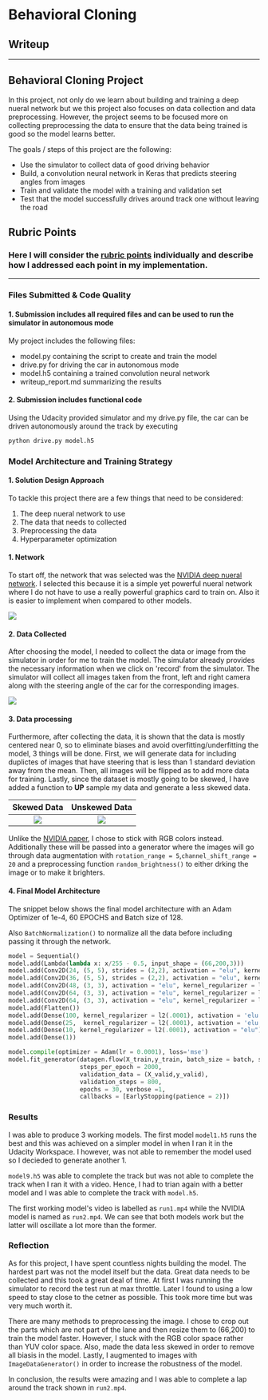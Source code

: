 # **Behavioral Cloning** 

## Writeup

---

## Behavioral Cloning Project

In this project, not only do we learn about building and training a deep nueral network but we this project also focuses on data collection and data preprocessing.  However, the project seems to be focused more on collecting preprocessing the data to ensure that the data being trained is good so the model learns better.

The goals / steps of this project are the following:
* Use the simulator to collect data of good driving behavior
* Build, a convolution neural network in Keras that predicts steering angles from images
* Train and validate the model with a training and validation set
* Test that the model successfully drives around track one without leaving the road  

## Rubric Points
### Here I will consider the [rubric points](https://review.udacity.com/#!/rubrics/432/view) individually and describe how I addressed each point in my implementation.  

---
### Files Submitted & Code Quality

#### 1. Submission includes all required files and can be used to run the simulator in autonomous mode

My project includes the following files:
* model.py containing the script to create and train the model
* drive.py for driving the car in autonomous mode
* model.h5 containing a trained convolution neural network 
* writeup_report.md summarizing the results

#### 2. Submission includes functional code
Using the Udacity provided simulator and my drive.py file, the car can be driven autonomously around the track by executing 
```sh
python drive.py model.h5
```

### Model Architecture and Training Strategy

#### 1. Solution Design Approach

To tackle this project there are a few things that need to be considered:

1. The deep nueral network to use
2. The data that needs to collected
3. Preprocessing the data
4. Hyperparameter optimization

#### 1. Network

To start off, the network that was selected was the [NVIDIA deep nueral network](https://developer.nvidia.com/blog/deep-learning-self-driving-cars/).  I selected this because it is a simple yet powerful nueral network where I do not have to use a really powerful graphics card to train on.  Also it is easier to implement when compared to other models.

![](readme_files/model.png)


#### 2. Data Collected  

After choosing the model, I needed to collect the data or image from the simulator in order for me to train the model.  The simulator already provides the necessary information when we click on 'record' from the simulator.  The simulator will collect all images taken from the front, left and right camera along with the steering angle of the car for the corresponding images.

![](readme_files/sim1.PNG)

#### 3. Data processing

Furthermore, after collecting the data, it is shown that the data is mostly centered near 0, so to eliminate biases and avoid overfitting/underfitting the model, 3 things will be done.  First, we will generate data for including duplictes of images that have steering that is less than 1 standard deviation away from the mean.  Then, all images will be flipped as to add more data for training.  Lastly, since the dataset is mostly going to be skewed, I have added a function to **UP** sample my data and generate a less skewed data.

<center>
    
Skewed Data          |  Unskewed Data
:-------------------------:|:-------------------------:
![](readme_files/incom.png)  |  ![](readme_files/com.png)
    
</center>

Unlike the [NVIDIA paper](https://developer.nvidia.com/blog/deep-learning-self-driving-cars/), I chose to stick with RGB colors instead.  Additionally these will be passed into a generator where the images will go through data augmentation with `rotation_range = 5`,`channel_shift_range = 20` and a preprocessing function `random_brightness()` to either drking the image or to make it brighters.

#### 4. Final Model Architecture

The snippet below shows the final model architecture with an Adam Optimizer of 1e-4, 60 EPOCHS and Batch size of 128.

Also `BatchNormalization()` to normalize all the data before including passing it through the network.

```python
model = Sequential()
model.add(Lambda(lambda x: x/255 - 0.5, input_shape = (66,200,3)))
model.add(Conv2D(24, (5, 5), strides = (2,2), activation = "elu", kernel_regularizer = l2(.0001)))
model.add(Conv2D(36, (5, 5), strides = (2,2), activation = "elu", kernel_regularizer = l2(.0001)))
model.add(Conv2D(48, (3, 3), activation = "elu", kernel_regularizer = l2(.0001)))
model.add(Conv2D(64, (3, 3), activation = "elu", kernel_regularizer = l2(.0001)))
model.add(Conv2D(64, (3, 3), activation = "elu", kernel_regularizer = l2(.0001)))
model.add(Flatten())
model.add(Dense(100, kernel_regularizer = l2(.0001), activation = 'elu'))
model.add(Dense(25,  kernel_regularizer = l2(.0001), activation = 'elu'))
model.add(Dense(10, kernel_regularizer = l2(.0001), activation = "elu"))
model.add(Dense(1))

model.compile(optimizer = Adam(lr = 0.0001), loss='mse')
model.fit_generator(datagen.flow(X_train,y_train, batch_size = batch, shuffle = True),
                    steps_per_epoch = 2000, 
                    validation_data = (X_valid,y_valid), 
                    validation_steps = 800, 
                    epochs = 30, verbose =1,
                    callbacks = [EarlyStopping(patience = 2)])

```

### Results

I was able to produce 3 working models.  The first model `model1.h5` runs the best and this was achieved on a simpler model in when I ran it in the Udacity Workspace.  I however, was not able to remember the model used so I decieded to generate another 1.

`model9.h5` was able to complete the track but was not able to complete the track when I ran it with a video.  Hence, I had to trian again with a better model and I was able to complete the track with `model.h5`.

The first working model's video is labelled as `run1.mp4` while the NVIDIA model is named as `run2.mp4`.  We can see that both models work but the latter will oscillate a lot more than the former.

### Reflection

As for this project, I have spent countless nights building the model.  The hardest part was not the model itself but the data.  Great data needs to be collected and this took a great deal of time.  At first I was running the simulator to record the test run at max throttle.  Later I found to using a low speed to stay close to the cetner as possible.  This took more time but was very much worth it.

There are many methods to preprocessing the image.  I chose to crop out the parts which are not part of the lane and then resize them to (66,200) to train the model faster.  However, I stuck with the RGB color space rather than YUV color space.  Also, made the data less skewed in order to remove all biasis in the model.  Lastly, I augmented to images with `ImageDataGenerator()` in order to increase the robustness of the model.

In conclusion, the results were amazing and I was able to complete a lap around the track shown in `run2.mp4`.  